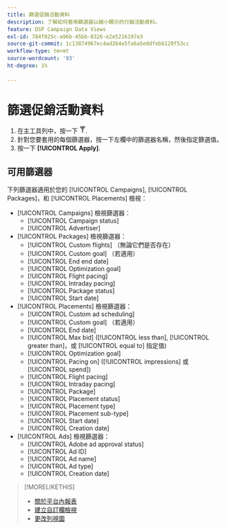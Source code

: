 ```yaml
---
title: 篩選促銷活動資料
description: 了解如何套用篩選器以縮小顯示的行銷活動資料。
feature: DSP Campaign Data Views
exl-id: 784f025c-a96b-45bb-8326-e2e5216197e3
source-git-commit: 1c13874967ec4ad264e5fa6a5e0dfeb6120f53cc
workflow-type: tm+mt
source-wordcount: '93'
ht-degree: 1%

---
```


# 篩選促銷活動資料

1. 在主工具列中，按一下 ![篩選按鈕](/help/dsp/assets/filter.png).
1. 針對您要套用的每個篩選器，按一下左欄中的篩選器名稱，然後指定篩選值。
1. 按一下 **[!UICONTROL Apply]**.

## 可用篩選器

下列篩選器適用於您的 [!UICONTROL Campaigns], [!UICONTROL Packages]，和 [!UICONTROL Placements] 檢視：

* [!UICONTROL Campaigns] 檢視篩選器：
   * [!UICONTROL Campaign status]
   * [!UICONTROL Advertiser]
* [!UICONTROL Packages] 檢視篩選器：
   * [!UICONTROL Custom flights] （無論它們是否存在）
   * [!UICONTROL Custom goal] （若適用）
   * [!UICONTROL End end date]
   * [!UICONTROL Optimization goal]
   * [!UICONTROL Flight pacing]
   * [!UICONTROL Intraday pacing]
   * [!UICONTROL Package status]
   * [!UICONTROL Start date]
* [!UICONTROL Placements] 檢視篩選器：
   * [!UICONTROL Custom ad scheduling]
   * [!UICONTROL Custom goal] （若適用）
   * [!UICONTROL End date]
   * [!UICONTROL Max bid] ([!UICONTROL less than], [!UICONTROL greater than]，或 [!UICONTROL equal to] 指定值)
   * [!UICONTROL Optimization goal]
   * [!UICONTROL Pacing on] ([!UICONTROL impressions] 或 [!UICONTROL spend])
   * [!UICONTROL Flight pacing]
   * [!UICONTROL Intraday pacing]
   * [!UICONTROL Package]
   * [!UICONTROL Placement status]
   * [!UICONTROL Placement type]
   * [!UICONTROL Placement sub-type]
   * [!UICONTROL Start date]
   * [!UICONTROL Creation date]
* [!UICONTROL Ads] 檢視篩選器：
   * [!UICONTROL Adobe ad approval status]
   * [!UICONTROL Ad ID]
   * [!UICONTROL Ad name]
   * [!UICONTROL Ad type]
   * [!UICONTROL Creation date]

>[!MORELIKETHIS]
>
>* [關於平台內報表](campaign-reports-about.md)
>* [建立自訂欄檢視](column-view-create.md)
>* [更改列視圖](column-view-change.md)

